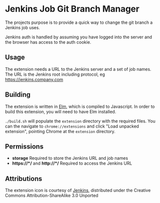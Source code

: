 # Jenkins Job Git Branch Manager

The projects purpose is to provide a quick way to change the git branch a Jenkins job uses.

Jenkins auth is handled by assuming you have logged into the server and the browser has access to the auth cookie.


## Usage

The extension needs a URL to the Jenkins server and a set of job names. The URL is the Jenkins root including protocol, eg https://jenkins.company.com


## Building

The extension is written in [Elm](http://elm-lang.org/), which is compiled to Javascript. In order to build this extension, you will need to have Elm installed.

`./build.sh` will populate the `extension` directory with the required files. You can the navigate to `chrome://extensions` and click "Load unpacked extension", pointing Chrome at the `extension` directory.


## Permissions

* **storage** Required to store the Jenkins URL and job names
* **https://*/** and **http://*/** Required to access the Jenkins URL

## Attributions

The extension icon is courtesy of [Jenkins](https://jenkins-ci.org/), distributed under the Creative Commons Attribution-ShareAlike 3.0 Unported
